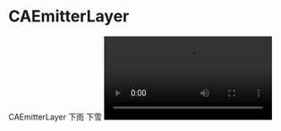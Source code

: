 # CAEmitterLayer
CAEmitterLayer 下雨 下雪
 ![MP4](https://github.com/WiKi123/CAEmitterLayer/blob/master/anim.mp4)
 
